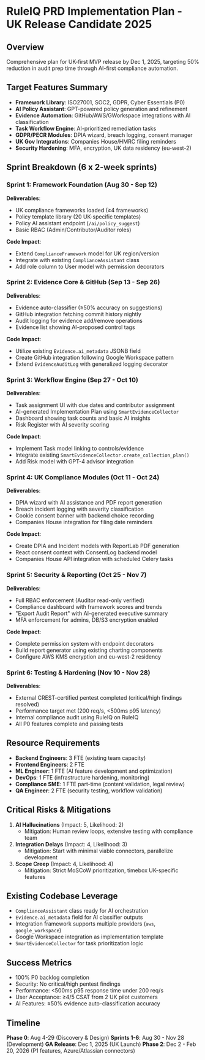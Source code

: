 # RuleIQ PRD Implementation Plan - UK Release Candidate 2025

## Overview
Comprehensive plan for UK-first MVP release by Dec 1, 2025, targeting 50% reduction in audit prep time through AI-first compliance automation.

## Target Features Summary
- **Framework Library**: ISO27001, SOC2, GDPR, Cyber Essentials (P0)
- **AI Policy Assistant**: GPT-powered policy generation and refinement
- **Evidence Automation**: GitHub/AWS/GWorkspace integrations with AI classification
- **Task Workflow Engine**: AI-prioritized remediation tasks
- **GDPR/PECR Modules**: DPIA wizard, breach logging, consent manager
- **UK Gov Integrations**: Companies House/HMRC filing reminders
- **Security Hardening**: MFA, encryption, UK data residency (eu-west-2)

## Sprint Breakdown (6 x 2-week sprints)

### Sprint 1: Framework Foundation (Aug 30 - Sep 12)
**Deliverables**:
- UK compliance frameworks loaded (≥4 frameworks)
- Policy template library (20 UK-specific templates)
- Policy AI assistant endpoint (`/ai/policy_suggest`)
- Basic RBAC (Admin/Contributor/Auditor roles)

**Code Impact**:
- Extend `ComplianceFramework` model for UK region/version
- Integrate with existing `ComplianceAssistant` class
- Add role column to User model with permission decorators

### Sprint 2: Evidence Core & GitHub (Sep 13 - Sep 26)
**Deliverables**:
- Evidence auto-classifier (≥50% accuracy on suggestions)
- GitHub integration fetching commit history nightly
- Audit logging for evidence add/remove operations
- Evidence list showing AI-proposed control tags

**Code Impact**:
- Utilize existing `Evidence.ai_metadata` JSONB field
- Create GitHub integration following Google Workspace pattern
- Extend `EvidenceAuditLog` with generalized logging decorator

### Sprint 3: Workflow Engine (Sep 27 - Oct 10)
**Deliverables**:
- Task assignment UI with due dates and contributor assignment
- AI-generated Implementation Plan using `SmartEvidenceCollector`
- Dashboard showing task counts and basic AI insights
- Risk Register with AI severity scoring

**Code Impact**:
- Implement Task model linking to controls/evidence
- Integrate existing `SmartEvidenceCollector.create_collection_plan()`
- Add Risk model with GPT-4 advisor integration

### Sprint 4: UK Compliance Modules (Oct 11 - Oct 24)
**Deliverables**:
- DPIA wizard with AI assistance and PDF report generation
- Breach incident logging with severity classification
- Cookie consent banner with backend choice recording
- Companies House integration for filing date reminders

**Code Impact**:
- Create DPIA and Incident models with ReportLab PDF generation
- React consent context with ConsentLog backend model
- Companies House API integration with scheduled Celery tasks

### Sprint 5: Security & Reporting (Oct 25 - Nov 7)
**Deliverables**:
- Full RBAC enforcement (Auditor read-only verified)
- Compliance dashboard with framework scores and trends
- "Export Audit Report" with AI-generated executive summary
- MFA enforcement for admins, DB/S3 encryption enabled

**Code Impact**:
- Complete permission system with endpoint decorators
- Build report generator using existing charting components
- Configure AWS KMS encryption and eu-west-2 residency

### Sprint 6: Testing & Hardening (Nov 10 - Nov 28)
**Deliverables**:
- External CREST-certified pentest completed (critical/high findings resolved)
- Performance target met (200 req/s, <500ms p95 latency)
- Internal compliance audit using RuleIQ on RuleIQ
- All P0 features complete and passing tests

## Resource Requirements
- **Backend Engineers**: 3 FTE (existing team capacity)
- **Frontend Engineers**: 2 FTE  
- **ML Engineer**: 1 FTE (AI feature development and optimization)
- **DevOps**: 1 FTE (infrastructure hardening, monitoring)
- **Compliance SME**: 1 FTE part-time (content validation, legal review)
- **QA Engineer**: 2 FTE (security testing, workflow validation)

## Critical Risks & Mitigations
1. **AI Hallucinations** (Impact: 5, Likelihood: 2)
   - Mitigation: Human review loops, extensive testing with compliance team
2. **Integration Delays** (Impact: 4, Likelihood: 3)  
   - Mitigation: Start with minimal viable connectors, parallelize development
3. **Scope Creep** (Impact: 4, Likelihood: 4)
   - Mitigation: Strict MoSCoW prioritization, timebox UK-specific features

## Existing Codebase Leverage
- `ComplianceAssistant` class ready for AI orchestration
- `Evidence.ai_metadata` field for AI classifier outputs
- Integration framework supports multiple providers (`aws`, `google_workspace`)
- Google Workspace integration as implementation template
- `SmartEvidenceCollector` for task prioritization logic

## Success Metrics
- 100% P0 backlog completion
- Security: No critical/high pentest findings
- Performance: <500ms p95 response time under 200 req/s
- User Acceptance: ≥4/5 CSAT from 2 UK pilot customers
- AI Features: ≥50% evidence auto-classification accuracy

## Timeline
**Phase 0**: Aug 4-29 (Discovery & Design)
**Sprints 1-6**: Aug 30 - Nov 28 (Development)
**GA Release**: Dec 1, 2025 (UK Launch)
**Phase 2**: Dec 2 - Feb 20, 2026 (P1 features, Azure/Atlassian connectors)